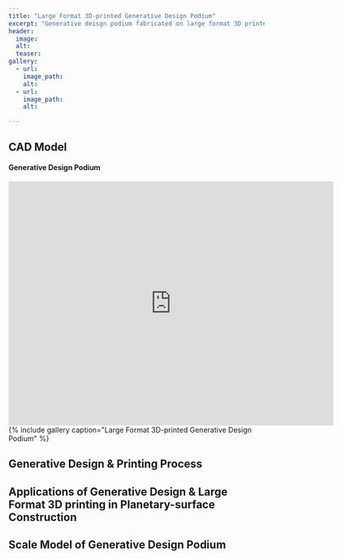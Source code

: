 ```yaml
---
title: "Large Format 3D-printed Generative Design Podium"
excerpt: "Generative deisgn podium fabricated on large format 3D printer"
header:
  image: 
  alt: 
  teaser: 
gallery:
  - url: 
    image_path: 
    alt: 
  - url: 
    image_path: 
    alt: 

---
```

## CAD Model
#### Generative Design Podium
<iframe src="https://vanderbilt643.autodesk360.com/shares/public/SH35dfcQT936092f0e436ef03eacbd3864ff?mode=embed" width="640" height="480" allowfullscreen="true" webkitallowfullscreen="true" mozallowfullscreen="true"  frameborder="0"></iframe>
{% include gallery caption="Large Format 3D-printed Generative Design Podium" %}

## Generative Design & Printing Process

## Applications of Generative Design & Large Format 3D printing in Planetary-surface Construction

## Scale Model of Generative Design Podium
